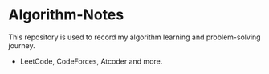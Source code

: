 # Algorithm-Notes
This repository is used to record my algorithm learning and problem-solving journey.
- LeetCode, CodeForces, Atcoder and more.
